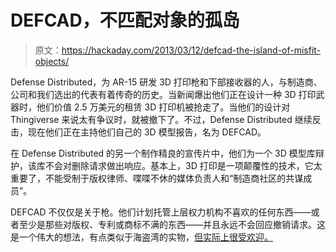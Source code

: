 # DEFCAD，不匹配对象的孤岛

> 原文：<https://hackaday.com/2013/03/12/defcad-the-island-of-misfit-objects/>

Defense Distributed，为 AR-15 研发 3D 打印枪和下部接收器的人，与制造商、公司和我们选出的代表有着传奇的历史。当新闻爆出他们正在设计一种 3D 打印武器时，他们价值 2.5 万美元的租赁 3D 打印机被抢走了。当他们的设计对 Thingiverse 来说太有争议时，就被撤下了。不过，Defense Distributed 继续反击，现在他们正在主持他们自己的 3D 模型报告，名为 DEFCAD。

在 Defense Distributed 的另一个制作精良的宣传片中，他们为一个 3D 模型库辩护，该库不会对删除请求做出响应。基本上，3D 打印是一项颠覆性的技术，它太重要了，不能受制于版权律师、喋喋不休的媒体负责人和“制造商社区的共谋成员”。

DEFCAD 不仅仅是关于枪。他们计划托管上层权力机构不喜欢的任何东西——或者至少是那些对版权、专利或商标不满的东西——并且永远不会回应撤销请求。这是一个伟大的想法，有点类似于海盗湾的实物，[但实际上很受欢迎。](http://thepiratebay.se/browse/605)